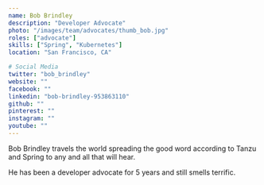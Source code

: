 ```yaml
---
name: Bob Brindley
description: "Developer Advocate"
photo: "/images/team/advocates/thumb_bob.jpg"
roles: ["advocate"]
skills: ["Spring", "Kubernetes"]
location: "San Francisco, CA"

# Social Media 
twitter: "bob_brindley"
website: ""
facebook: ""
linkedin: "bob-brindley-953863110"
github: ""
pinterest: ""
instagram: ""
youtube: ""
---
```


Bob Brindley travels the world spreading the good word according to Tanzu and Spring to any and all that will hear.

He has been a developer advocate for 5 years and still smells terrific.

<!--more-->
